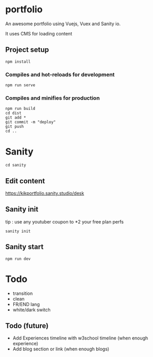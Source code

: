 # portfolio

An awesome portfolio using Vuejs, Vuex and Sanity io.

It uses CMS for loading content

## Project setup
```
npm install
```

### Compiles and hot-reloads for development
```
npm run serve
```

### Compiles and minifies for production
```
npm run build
cd dist
git add *
git commit -m "deploy"
git push
cd ..
```

# Sanity

```
cd sanity
```

## Edit content

https://kikportfolio.sanity.studio/desk

## Sanity init

tip : use any youtuber coupon to *2 your free plan perfs

```
sanity init
```

## Sanity start
```
npm run dev
```

# Todo
- transition
- clean
- FR/END lang
- white/dark switch

## Todo (future)

- Add Experiences timeline with w3school timeline (when enough experience)
- Add blog section or link (when enough blogs)
